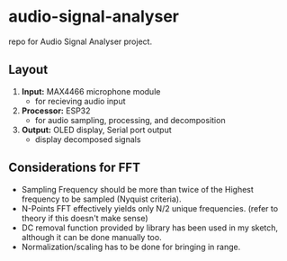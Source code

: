 # audio-signal-analyser
repo for Audio Signal Analyser project.

## Layout

1. <b>Input:</b> MAX4466 microphone module
   - for recieving audio input
2. <b>Processor:</b> ESP32
   - for audio sampling, processing, and decomposition
3. <b>Output:</b> OLED display, Serial port output
   - display decomposed signals



## Considerations for FFT
 
- Sampling Frequency should be more than twice of the Highest frequency to be sampled (Nyquist criteria).
- N-Points FFT effectively yields only N/2 unique frequencies. (refer to theory if this doesn't make sense)
- DC removal function provided by library has been used in my sketch, although it can be done manually too.
- Normalization/scaling has to be done for bringing in range.
